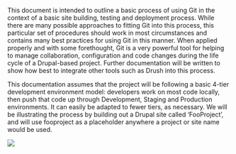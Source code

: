 This document is intended to outline a basic process of using Git in the context of a basic site building, testing and deployment process. While there are many possible approaches to fitting Git into this process, this particular set of procedures should work in most circumstances and contains many best practices for using Git in this manner. When applied properly and with some forethought, Git is a very powerful tool for helping to manage collaboration, configuration and code changes during the life cycle of a Drupal-based project. Further documentation will be written to show how best to integrate other tools such as Drush into this process.

This documentation assumes that the project will be following a basic 4-tier development environment model: developers work on most code locally, then push that code up through Development, Staging and Production environments. It can easily be adapted to fewer tiers, as necessary. We will be illustrating the process by building out a Drupal site called ‘FooProject’, and will use fooproject as a placeholder anywhere a project or site name would be used.

![](https://www.drupal.org/files/workflow_6.jpg)